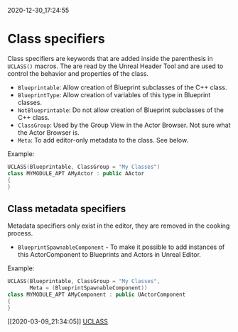2020-12-30_17:24:55

# Class specifiers

Class specifiers are keywords that are added inside the parenthesis in `UCLASS()` macros.
The are read by the Unreal Header Tool and are used to control the behavior and properties of the class.

- `Blueprintable`: Allow creation of Blueprint subclasses of the C++ class.
- `BlueprintType`: Allow creation of variables of this type in Blueprint classes.
- `NotBlueprintable`: Do not allow creation of Blueprint subclasses of the C++ class.
- `ClassGroup`: Used by the Group View in the Actor Browser. Not sure what the Actor Browser is.
- `Meta`: To add editor-only metadata to the class. See below.

Example:
```cpp
UCLASS(Blueprintable, ClassGroup = "My Classes")
class MYMODULE_APT AMyActor : public AActor
{
}
```

## Class metadata specifiers

Metadata specifiers only exist in the editor, they are removed in the cooking process.

- `BlueprintSpawnableComponent` - To make it possible to add instances of this ActorComponent to Blueprints and Actors in Unreal Editor.

Example:
```cpp
UCLASS(Blueprintable, ClassGroup = "My Classes",
       Meta = (BlueprintSpawnableComponent))
class MYMODULE_APT AMyComponent : public UActorComponent
{
}

```

[[2020-03-09_21:34:05]] [UCLASS](./UCLASS.md)  